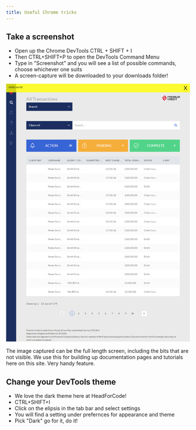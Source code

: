```yaml
---
title: Useful Chrome tricks
---
```


## Take a screenshot

- Open up the Chrome DevTools CTRL + SHIFT + I
- Then CTRL+SHIFT+P to open the DevTools Command Menu
- Type in "Screenshot" and you will see a list of possible commands, choose whichever one suits
- A screen-capture will be downloaded to your downloads folder!

![](localhost-8000-producer-.png)

The image captured can be the full length screen, including the bits that are not visible. We use this for building up documentation pages and tutorials here on this site. Very handy feature.

## Change your DevTools theme

- We love the dark theme here at HeadForCode!
- CTRL+SHIFT+I
- Click on the elipsis in the tab bar and select settings
- You will find a setting under prefernces for appearance and theme
- Pick "Dark" go for it, do it!